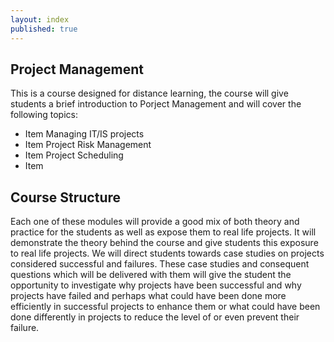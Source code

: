 ```yaml
---
layout: index
published: true
---
```


## Project Management
This is a course designed for distance learning, the course will give students a brief introduction to Porject Management and will cover the following topics:

* Item
   Managing IT/IS projects
* Item
   Project Risk Management
* Item
   Project Scheduling
* Item


## Course Structure
Each one of these modules will provide a good mix of both theory and practice for the students as well as expose them to real life projects. It will demonstrate the theory behind the course and give students this exposure to real life projects. We will direct students towards case studies on projects considered successful and failures. These case studies and consequent questions which will be delivered with them will give the student the opportunity to investigate why projects have been successful and why projects have failed and perhaps what could have been done more efficiently in successful projects to enhance them or what could have been done differently in projects to reduce the level of or even prevent their failure.



